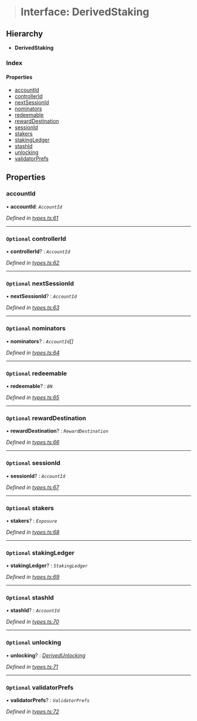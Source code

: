 > # Interface: DerivedStaking

## Hierarchy

* **DerivedStaking**

### Index

#### Properties

* [accountId](_types_.derivedstaking.md#accountid)
* [controllerId](_types_.derivedstaking.md#optional-controllerid)
* [nextSessionId](_types_.derivedstaking.md#optional-nextsessionid)
* [nominators](_types_.derivedstaking.md#optional-nominators)
* [redeemable](_types_.derivedstaking.md#optional-redeemable)
* [rewardDestination](_types_.derivedstaking.md#optional-rewarddestination)
* [sessionId](_types_.derivedstaking.md#optional-sessionid)
* [stakers](_types_.derivedstaking.md#optional-stakers)
* [stakingLedger](_types_.derivedstaking.md#optional-stakingledger)
* [stashId](_types_.derivedstaking.md#optional-stashid)
* [unlocking](_types_.derivedstaking.md#optional-unlocking)
* [validatorPrefs](_types_.derivedstaking.md#optional-validatorprefs)

## Properties

###  accountId

• **accountId**: *`AccountId`*

*Defined in [types.ts:61](https://github.com/polkadot-js/api/blob/ca53fbc/packages/api-derive/src/types.ts#L61)*

___

### `Optional` controllerId

• **controllerId**? : *`AccountId`*

*Defined in [types.ts:62](https://github.com/polkadot-js/api/blob/ca53fbc/packages/api-derive/src/types.ts#L62)*

___

### `Optional` nextSessionId

• **nextSessionId**? : *`AccountId`*

*Defined in [types.ts:63](https://github.com/polkadot-js/api/blob/ca53fbc/packages/api-derive/src/types.ts#L63)*

___

### `Optional` nominators

• **nominators**? : *`AccountId`[]*

*Defined in [types.ts:64](https://github.com/polkadot-js/api/blob/ca53fbc/packages/api-derive/src/types.ts#L64)*

___

### `Optional` redeemable

• **redeemable**? : *`BN`*

*Defined in [types.ts:65](https://github.com/polkadot-js/api/blob/ca53fbc/packages/api-derive/src/types.ts#L65)*

___

### `Optional` rewardDestination

• **rewardDestination**? : *`RewardDestination`*

*Defined in [types.ts:66](https://github.com/polkadot-js/api/blob/ca53fbc/packages/api-derive/src/types.ts#L66)*

___

### `Optional` sessionId

• **sessionId**? : *`AccountId`*

*Defined in [types.ts:67](https://github.com/polkadot-js/api/blob/ca53fbc/packages/api-derive/src/types.ts#L67)*

___

### `Optional` stakers

• **stakers**? : *`Exposure`*

*Defined in [types.ts:68](https://github.com/polkadot-js/api/blob/ca53fbc/packages/api-derive/src/types.ts#L68)*

___

### `Optional` stakingLedger

• **stakingLedger**? : *`StakingLedger`*

*Defined in [types.ts:69](https://github.com/polkadot-js/api/blob/ca53fbc/packages/api-derive/src/types.ts#L69)*

___

### `Optional` stashId

• **stashId**? : *`AccountId`*

*Defined in [types.ts:70](https://github.com/polkadot-js/api/blob/ca53fbc/packages/api-derive/src/types.ts#L70)*

___

### `Optional` unlocking

• **unlocking**? : *[DerivedUnlocking](../modules/_types_.md#derivedunlocking)*

*Defined in [types.ts:71](https://github.com/polkadot-js/api/blob/ca53fbc/packages/api-derive/src/types.ts#L71)*

___

### `Optional` validatorPrefs

• **validatorPrefs**? : *`ValidatorPrefs`*

*Defined in [types.ts:72](https://github.com/polkadot-js/api/blob/ca53fbc/packages/api-derive/src/types.ts#L72)*